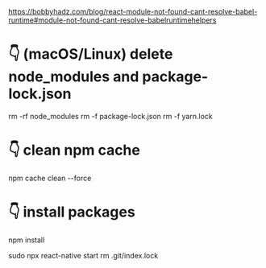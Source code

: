https://bobbyhadz.com/blog/react-module-not-found-cant-resolve-babel-runtime#module-not-found-cant-resolve-babelruntimehelpers

# 👇️ (macOS/Linux) delete node_modules and package-lock.json

rm -rf node_modules
rm -f package-lock.json
rm -f yarn.lock

# 👇️ clean npm cache

npm cache clean --force

# 👇️ install packages

npm install

sudo npx react-native start
rm .git/index.lock
